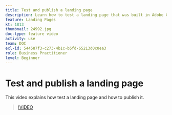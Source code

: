 ```yaml
---
title: Test and publish a landing page
description: Learn how to test a landing page that was built in Adobe Campaign Standard and how to publish it.
feature: Landing Pages
kt: 1813
thumbnail: 24992.jpg
doc-type: feature video
activity: use
team: DOC
exl-id: 544587f3-c273-4b1c-b5fd-65213d0c0ea3
role: Business Practitioner
level: Beginner
---
```

# Test and publish a landing page

This video explains how test a landing page and how to publish it.

>[!VIDEO](https://video.tv.adobe.com/v/24092?quality=12)
